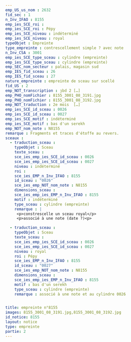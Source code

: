 ```yaml
---
emp_US_us_nom : 2632
fid_sec : 1
n_Inv_IFAO : 8155
emp_ies_SCE_roi : 
emp_ies_SCE_roi : Pépy
emp_ies_SCE_niveau : indéterminé
emp_ies_SCE_niveau : royal
typeObjet : Empreinte
type_empreinte : contrescellement simple ? avec note
n_Inv_CSA : 3001
emp_ies_SCE_type_sceau : cylindre (empreinte)
emp_ies_SCE_type_sceau : cylindre (empreinte)
emp_SEC_nom_secteur : palais, magasin sud
emp_IES_fid_sceau : 26
emp_IES_fid_sceau : 27
nature_empreinte : empreinte de sceau sur scellé
fid_US : 2
emp_NOT_transcription : ȝbd 2 […]
emp_PHO_nomFichier : 8155_3001_08_3191.jpg
emp_PHO_nomFichier : 8155_3001_08_3192.jpg
emp_NOT_traduction : 2e mois  […]
emp_ies_SCE_id_sceau : 0026
emp_ies_SCE_id_sceau : 0027
emp_ies_SCE_motif : indéterminé
emp_ies_SCE_motif : bas d'un serekh
emp_NOT_nom_note : N8155
remarque : Fragments et traces d'étoffe au revers.
sceaux :
  - traduction_sceau : 
    typeObjet : Sceau
    texte_sceau : 
    sce_ies_emp_ies_SCE_id_sceau : 0026
    sce_ies_emp_ies_SCE_id_sceau : 0027
    niveau : indéterminé
    roi : 
    sce_ies_EMP_n_Inv_IFAO : 8155
    id_sceau : "0026"
    sce_ies_emp_NOT_nom_note : N8155
    dimensions_sceau : 
    sce_ies_emp_ies_EMP_n_Inv_IFAO : 8155
    motif : indéterminé
    type_sceau : cylindre (empreinte)
    remarque : |
     <p>constrescelle un sceau royal</p>
     <p>associé à une note (date ?)<p>

  - traduction_sceau : 
    typeObjet : Sceau
    texte_sceau : 
    sce_ies_emp_ies_SCE_id_sceau : 0026
    sce_ies_emp_ies_SCE_id_sceau : 0027
    niveau : royal
    roi : Pépy
    sce_ies_EMP_n_Inv_IFAO : 8155
    id_sceau : "0027"
    sce_ies_emp_NOT_nom_note : N8155
    dimensions_sceau : 
    sce_ies_emp_ies_EMP_n_Inv_IFAO : 8155
    motif : bas d'un serekh
    type_sceau : cylindre (empreinte)
    remarque : associé à une note et au cylindre 0026


title: empreinte n°8155
images: 8155_3001_08_3191.jpg,8155_3001_08_3192.jpg
id_notice: 8155
layout: notice
type: empreinte
partie: 2
---
```


